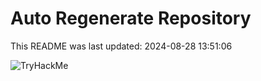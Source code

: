 # Auto Regenerate Repository

This README was last updated: 2024-08-28 13:51:06

 ![TryHackMe](https://tryhackme.com/badge/533634)